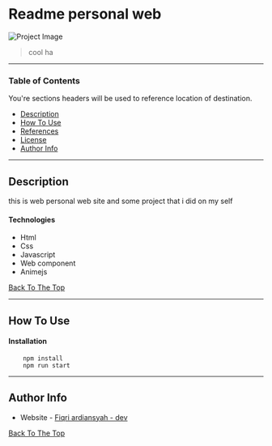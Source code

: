 # Readme personal web

![Project Image](https://ik.imagekit.io/p4ukigs1hrvx/readme_tGQuZPKZI.PNG)

> cool ha

---

### Table of Contents
You're sections headers will be used to reference location of destination.

- [Description](#description)
- [How To Use](#how-to-use)
- [References](#references)
- [License](#license)
- [Author Info](#author-info)

---

## Description

this is web personal web site and some project that i did on my self

#### Technologies

- Html
- Css
- Javascript
- Web component
- Animejs

[Back To The Top](#read-me-template)

---

## How To Use

#### Installation
```shell
    npm install
    npm run start
```
---


## Author Info
- Website - [Fiqri ardiansyah - dev](https://fiqriardiansyah-dev.web.app/)

[Back To The Top](#read-me-template)
